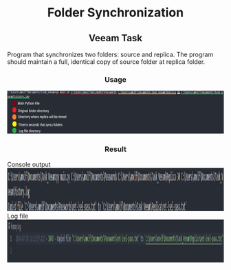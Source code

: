 <h1 style="text-align: center;">Folder Synchronization</h1>
<h2 style="text-align: center;">Veeam Task</h2>

Program that synchronizes two folders: source and
replica. The program should maintain a full, identical copy of source folder at replica folder.

<h3 style="text-align: center;">Usage</h3>

<div style="text-align:center"><img src="Images/1.png" alt="drawing" height="100"/></div>


<h3 style="text-align: center;">Result</h3>
Console output
<div style="text-align:center"><img src="Images/2.png" alt="drawing" height="100"/></div>
Log file
<div style="text-align:center"><img src="Images/3.png" alt="drawing" height="100"/></div>